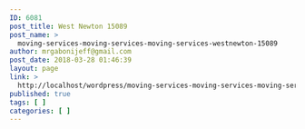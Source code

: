 ```yaml
---
ID: 6081
post_title: West Newton 15089
post_name: >
  moving-services-moving-services-moving-services-westnewton-15089
author: mrgabonijeff@gmail.com
post_date: 2018-03-28 01:46:39
layout: page
link: >
  http://localhost/wordpress/moving-services-moving-services-moving-services-westnewton-15089/
published: true
tags: [ ]
categories: [ ]
---
```

